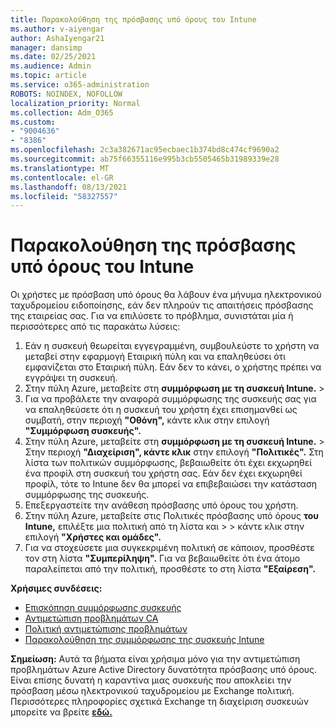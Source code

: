```yaml
---
title: Παρακολούθηση της πρόσβασης υπό όρους του Intune
ms.author: v-aiyengar
author: AshaIyengar21
manager: dansimp
ms.date: 02/25/2021
ms.audience: Admin
ms.topic: article
ms.service: o365-administration
ROBOTS: NOINDEX, NOFOLLOW
localization_priority: Normal
ms.collection: Adm_O365
ms.custom:
- "9004636"
- "8386"
ms.openlocfilehash: 2c3a382671ac95ecbaec1b374bd8c474cf9690a2
ms.sourcegitcommit: ab75f66355116e995b3cb5505465b31989339e28
ms.translationtype: MT
ms.contentlocale: el-GR
ms.lasthandoff: 08/13/2021
ms.locfileid: "58327557"
---
```

# <a name="monitor-intune-conditional-access"></a>Παρακολούθηση της πρόσβασης υπό όρους του Intune

Οι χρήστες με πρόσβαση υπό όρους θα λάβουν ένα μήνυμα ηλεκτρονικού ταχυδρομείου ειδοποίησης, εάν δεν πληρούν τις απαιτήσεις πρόσβασης της εταιρείας σας. Για να επιλύσετε το πρόβλημα, συνιστάται μία ή περισσότερες από τις παρακάτω λύσεις:

1. Εάν η συσκευή θεωρείται εγγεγραμμένη, συμβουλεύστε το χρήστη να μεταβεί στην εφαρμογή Εταιρική πύλη και να επαληθεύσει ότι εμφανίζεται στο Εταιρική πύλη. Εάν δεν το κάνει, ο χρήστης πρέπει να εγγράψει τη συσκευή.
1. Στην πύλη Azure, μεταβείτε στη **συμμόρφωση με τη συσκευή Intune.**  >   
1. Για να προβάλετε την αναφορά συμμόρφωσης της συσκευής σας για να επαληθεύσετε ότι η συσκευή του χρήστη έχει επισημανθεί ως συμβατή, στην περιοχή **"Οθόνη",** κάντε κλικ στην επιλογή **"Συμμόρφωση συσκευής".**
1. Στην πύλη Azure, μεταβείτε στη **συμμόρφωση με τη συσκευή Intune.**  >   Στην περιοχή **"Διαχείριση", κάντε κλικ** στην επιλογή **"Πολιτικές".** Στη λίστα των πολιτικών συμμόρφωσης, βεβαιωθείτε ότι έχει εκχωρηθεί ένα προφίλ στη συσκευή του χρήστη σας. Εάν δεν έχει εκχωρηθεί προφίλ, τότε το Intune δεν θα μπορεί να επιβεβαιώσει την κατάσταση συμμόρφωσης της συσκευής.
1. Επεξεργαστείτε την ανάθεση πρόσβασης υπό όρους του χρήστη.
1. Στην πύλη Azure, μεταβείτε στις Πολιτικές πρόσβασης υπό όρους **του Intune,** επιλέξτε μια πολιτική από τη λίστα και  >    >  κάντε κλικ στην επιλογή **"Χρήστες και ομάδες".**
1. Για να στοχεύσετε μια συγκεκριμένη πολιτική σε κάποιον, προσθέστε τον στη λίστα **"Συμπερίληψη".** Για να βεβαιωθείτε ότι ένα άτομο παραλείπεται από την πολιτική, προσθέστε το στη λίστα **"Εξαίρεση".**

**Χρήσιμες συνδέσεις:**

- [Επισκόπηση συμμόρφωσης συσκευής](https://docs.microsoft.com/intune/device-compliance-get-started)
- [Αντιμετώπιση προβλημάτων CA](https://docs.microsoft.com/intune/troubleshoot-conditional-access)
- [Πολιτική αντιμετώπισης προβλημάτων](https://docs.microsoft.com/intune/troubleshoot-policies-in-microsoft-intune)
- [Παρακολούθηση της συμμόρφωσης της συσκευής Intune](https://docs.microsoft.com/intune/compliance-policy-monitor)

**Σημείωση:** Αυτά τα βήματα είναι χρήσιμα μόνο για την αντιμετώπιση προβλημάτων Azure Active Directory δυνατότητα πρόσβασης υπό όρους. Είναι επίσης δυνατή η καραντίνα μιας συσκευής που αποκλείει την πρόσβαση μέσω ηλεκτρονικού ταχυδρομείου με Exchange πολιτική. Περισσότερες πληροφορίες σχετικά Exchange τη διαχείριση συσκευών μπορείτε να βρείτε [**εδώ.**](https://docs.microsoft.com/previous-versions/office/exchange-server-2010/ff959225(v=exchg.141))
